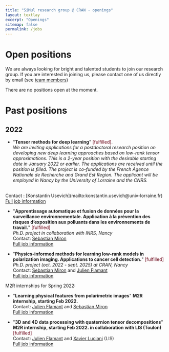 ```yaml
---
title: "SiMul research group @ CRAN - openings"
layout: textlay
excerpt: "Openings"
sitemap: false
permalink: /jobs
---
```


# Open positions

We are always looking for bright and talented students to join our research group.
If you are interested in joining us, please contact one of us directly by email (see [team members](team/))

There are no positions open at the moment.

# Past positions

## 2022
* "**Tensor methods for deep learning**" <span style="color:#6d071a">[fulfilled]</span>.<br/>
*We are inviting applications for a postdoctoral research position on developing new deep learning approaches based on low-rank tensor approximations. This is a 2-year position with the desirable starting date in January 2022 or earlier. The applications are received until the position is filled. The project is co-funded by the French Agence Nationale de Recherche and Grand Est Region. The applicant will be employed in Nancy by the University of Lorraine and the CNRS.*
<br/>
Contact : [Konstantin Usevich](mailto:konstantin.usevich@univ-lorraine.fr)<br />
<a href="/assets/jobs/postdoc-2021-nn-tensors_0.pdf">Full job information <span class="fa fa-file-pdf-o"></span></a>

* "**Apprentissage automatique et fusion de données pour la surveillance environnementale. Application à la prévention des risques d’exposition aux polluants dans les environnements de travail.**" <span style="color:#6d071a">[fulfilled]</span><br />
*Ph.D. project in collaboration with INRS, Nancy*<br />
Contact: [Sebastian Miron](mailto:sebastian.miron@univ-lorraine.fr)<br />
<a href="/assets/jobs/SujetThese_Apprentissage_automatique.pdf">Full job information <span class="fa fa-file-pdf-o"></span></a>

* "**Physics-informed methods for learning low-rank models in polarization imaging. Applications to cancer cell detection.**" <span style="color:#6d071a">[fulfilled]</span><br />
*Ph.D. project (oct. 2022 - sept. 2025) at CRAN,  Nancy*<br />
Contact: [Sebastian Miron](mailto:sebastian.miron@univ-lorraine.fr)  and [Julien Flamant](mailto:julien.flamant@univ-lorraine.fr)<br />
<a href="/assets/jobs/Phd_lowrankPolarization.pdf">Full job information <span class="fa fa-file-pdf-o"></span></a>

M2R internships for Spring 2022:
* "**Learning physical features from polarimetric images**"  **M2R internship, starting Feb 2022.**<br />
Contact: [Julien Flamant](mailto:julien.flamant@univ-lorraine.fr) and [Sebastian Miron](mailto:sebastian.miron@univ-lorraine.fr)<br/>
<a href="/assets/jobs/M2R_learningFeaturesPolarization.pdf">Full job information <span class="fa fa-file-pdf-o"></span></a>

* "**3D and 4D data processing with quaternion tensor decompositions**"  **M2R internship, starting Feb 2022. in collaboration with LIS (Toulon)** <span style="color:#6d071a">[fulfilled]</span><br />
Contact: [Julien Flamant](mailto:julien.flamant@univ-lorraine.fr) and [Xavier Luciani](mailto:luciani@univ-tln.fr) (LIS)<br/>
<a href="/assets/jobs/M2RCRANLIS.pdf">Full job information <span class="fa fa-file-pdf-o"></span></a>
